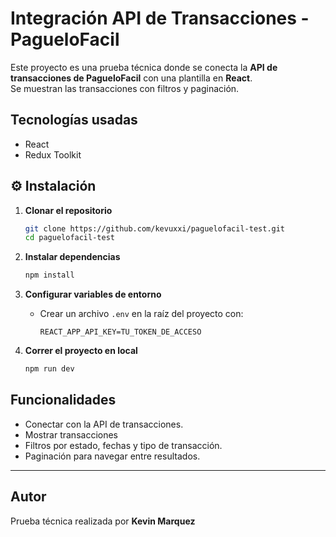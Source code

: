 # Integración API de Transacciones - PagueloFacil

Este proyecto es una prueba técnica donde se conecta la **API de transacciones de PagueloFacil** con una plantilla en **React**.  
Se muestran las transacciones  con filtros y paginación.

## Tecnologías usadas

- React
- Redux Toolkit

## ⚙️ Instalación

1. **Clonar el repositorio**

   ```bash
   git clone https://github.com/kevuxxi/paguelofacil-test.git
   cd paguelofacil-test
   ```

2. **Instalar dependencias**

   ```bash
   npm install
   ```

3. **Configurar variables de entorno**
   - Crear un archivo `.env` en la raíz del proyecto con:

     ```env
     REACT_APP_API_KEY=TU_TOKEN_DE_ACCESO
     ```

4. **Correr el proyecto en local**

   ```bash
   npm run dev
   ```

## Funcionalidades

- Conectar con la API de transacciones.  
- Mostrar transacciones  
- Filtros por estado, fechas y tipo de transacción.  
- Paginación para navegar entre resultados.  

---

## Autor

Prueba técnica realizada por **Kevin Marquez**  
